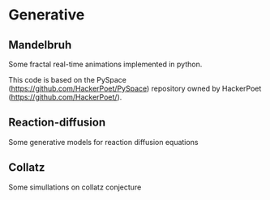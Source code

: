 # Generative
## Mandelbruh
Some fractal real-time animations implemented in python.

This code is based on the PySpace (https://github.com/HackerPoet/PySpace) repository owned by HackerPoet (https://github.com/HackerPoet/). 

## Reaction-diffusion
Some generative models for reaction diffusion equations

## Collatz
Some simullations on collatz conjecture
